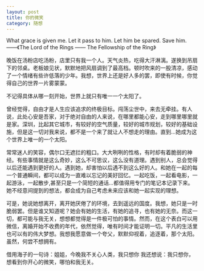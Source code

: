 ```yaml
---
layout: post
title: 你的微笑
category: 随想
---
```


What grace is given me. Let it pass to him. Let him be spared. Save him. ——《The Lord of the Rings —— The Fellowship of the Ring》

晚饭在汤粉店吃汤粉，店里只有我一个人。天气炎热，吃得大汗淋漓。遂换到吊扇下的邻桌。老板娘见状，默默地把风扇调到了最高档。顿时吹来的一股清凉，感动了一个情绪有些许低落的少年。我想，世界上还是好人多的罢，即使有时候，你觉得自己的世界一片雾蒙蒙。

不记得具体从哪一刻开始，世界上就只有唯一一个太阳了。

曾经觉得，自由才是人生应该追求的终极目标。闯荡尘世中，来去无牵挂。有人说，此处心安是吾家，对于绝对自由的人来说，在哪里都能心安，走到哪里哪里就是家。深圳，比起其它城市，有较好的空气质量，较好的城市规划，较好的基础设施，但是这一切对我来说，都不是一个来了就让人不想走的理由。直到...她成为这个世界上唯一的一个太阳。

常常迷人的笑容，偶尔口无遮拦的粗口。大大咧咧的性格，有时却有着脆弱的神经。有些事情就是这么奇妙，这么不可思议，这么没有道理。遇到别人，总会觉得以后还能遇到更好的人。遇到她，却害怕以后遇不到这么好的人。和她在一起的每一个普通瞬间，都可以成为一直难以忘记的美好回忆。一起吃饭，一起看电影，一起游泳，一起散步,甚至只是一个简短的通话...都值得用专门的笔记本记录下来。她不经意间提到的想法，都会成为自己考虑未来应该和她一起实现的理想。

可是，她说她想离开，离开她厌倦了的环境，去到遥远的国度。我想，她只是一时脆弱罢。但是谁又知道呢？她会有她的生活，有她的追寻，也有她的无奈。而这一切，都可能与我无关，想想都觉得是一件极可怕的事情。然而，在这个表白可以用微信，离婚开始不收费的年代，依然觉得，唯有时间才能证明一切。平凡的生活里也可以有的伟大梦想。我想我愿意做一个夸父，默默仰视着，追逐着，那个太阳。虽然，何尝不想拥有。

借用海子的一句诗：姐姐，今晚我不关心人类，我只想你
我还想说：我只想你，想看到你开心的微笑，哪怕和我无关。
